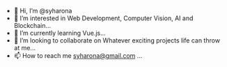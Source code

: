- 👋 Hi, I’m @syharona
- 👀 I’m interested in Web Development, Computer Vision, AI and Blockchain...
- 🌱 I’m currently learning Vue.js...
- 💞️ I’m looking to collaborate on Whatever exciting projects life can throw at me...
- 📫 How to reach me syharona@gmail.com ...

<!---
syharona/syharona is a ✨ special ✨ repository because its `README.md` (this file) appears on your GitHub profile.
You can click the Preview link to take a look at your changes.
--->
